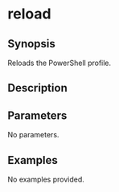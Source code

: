 # reload

## Synopsis

Reloads the PowerShell profile.

## Description



## Parameters
No parameters.
## Examples
No examples provided.
